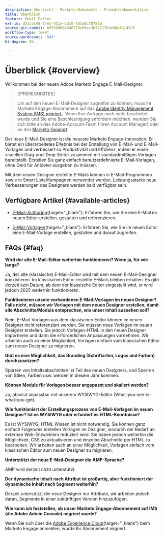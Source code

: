 ```yaml
---
description: Übersicht - Marketo-Dokumente - Produktdokumentation
title: Überblick
feature: Email Editor
exl-id: d31ce148-1feb-411e-bd10-453a6c7878fb
source-git-commit: 009388b94208729c85ec3b72117b3e0daf4149c5
workflow-type: tm+mt
source-wordcount: '545'
ht-degree: 0%

---
```


# Überblick {#overview}

Willkommen bei der neuen Adobe Marketo Engage E-Mail-Designer.

>[!PREREQUISITES]
>
>Um auf den neuen E-Mail-Designer zugreifen zu können, muss Ihr Marketo Engage-Abonnement auf das [Adobe Identity Management System (IMS) migriert ](https://experienceleague.adobe.com/en/docs/marketo/using/product-docs/administration/marketo-with-adobe-identity/adobe-identity-management-overview). Wenn Ihre Anfrage noch nicht bearbeitet wurde und Sie eine Beschleunigung anfordern möchten, wenden Sie sich bitte an das Adobe-Account-Team (Ihren Account Manager) oder an den [Marketo-Support](https://nation.marketo.com/t5/support/ct-p/Support).

Der neue E-Mail-Designer ist die neueste Marketo Engage-Innovation. Er bietet ein überarbeitetes Erlebnis bei der Erstellung von E-Mail- und E-Mail-Vorlagen und verbessert so Produktivität und Effizienz, indem er einen visuellen Drag-and-Drop-Editor zusammen mit standardmäßigen Vorlagen bereitstellt. Erstellen Sie ganz einfach benutzerdefinierte E-Mail-Vorlagen, ohne Geld für Anbieter ausgeben zu müssen.

Mit dem neuen Designer erstellte E-Mails können in E-Mail-Programmen sowie in Smart Lists/Kampagnen verwendet werden. Leistungsstarke neue Verbesserungen des Designers werden bald verfügbar sein.

## Verfügbare Artikel {#available-articles}

* [E-Mail-Authoring](/help/marketo/product-docs/email-marketing/email-designer/email-authoring.md){target="_blank"}: Erfahren Sie, wie Sie eine E-Mail im neuen Editor erstellen, gestalten und referenzieren.

* [E-Mail-Vorlagen](/help/marketo/product-docs/email-marketing/email-designer/email-template-authoring.md){target="_blank"}: Erfahren Sie, wie Sie im neuen Editor eine E-Mail-Vorlage erstellen, gestalten und darauf zugreifen.

## FAQs {#faq}

**Wird der alte E-Mail-Editor weiterhin funktionieren? Wenn ja, für wie lange?**

Ja, der alte (klassische) E-Mail-Editor wird mit dem neuen E-Mail-Designer koexistieren. Im klassischen Editor erstellte E-Mails bleiben erhalten. Es gibt derzeit kein Datum, ab dem der klassische Editor eingestellt wird, er wird jedoch 2025 weiterhin funktionieren.

**Funktionieren unsere vorhandenen E-Mail-Vorlagen im neuen Designer? Falls nicht, müssen wir Vorlagen mit dem neuen Designer erstellen, damit alle Abschnitte/Module entsprechen, wie unser Inhalt aussehen soll?**

Nein, E-Mail-Vorlagen aus dem klassischen Editor können im neuen Designer nicht referenziert werden. Sie müssen neue Vorlagen im neuen Designer erstellen. Sie _jedoch_ Vorlagen-HTML in den neuen Designer importieren und dann die erforderlichen Anpassungen vornehmen. Wir arbeiten auch an einer Möglichkeit, Vorlagen einfach vom klassischen Editor zum neuen Designer zu migrieren.

**Gibt es eine Möglichkeit, das Branding (Schriftarten, Logos und Farben) durchzusetzen?**

Sperren von Inhaltsabschnitten ist Teil des neuen Designers, und Sperren von Stilen, Farben usw. werden in diesem Jahr kommen.

**Können Module für Vorlagen besser angepasst und skaliert werden?**

Ja, absolut anpassbar mit unserem WYSIWYG-Editor (What-you-see-is-what-you-get).

**Wie funktioniert der Erstellungsprozess von E-Mail-Vorlagen im neuen Designer? Ist es WYSIWYG oder erfordert es HTML-Kenntnisse?**

Es ist WYSIWYG; HTML-Wissen ist nicht notwendig. Sie können ganz einfach Folgendes erstellen
Vorlagen im Designer, wodurch der Bedarf an externen Web-Entwicklern reduziert wird. Sie haben jedoch weiterhin die Möglichkeit, CSS zu aktualisieren und einzelne Abschnitte per HTML zu bearbeiten. Wir arbeiten auch an einer Möglichkeit, Vorlagen einfach vom klassischen Editor zum neuen Designer zu migrieren.

**Unterstützt der neue E-Mail-Designer die AMP-Sprache?**

AMP wird derzeit nicht unterstützt.

**Der dynamische Inhalt nach Attribut ist großartig, aber funktioniert der dynamische Inhalt nach Segment weiterhin?**

Derzeit unterstützt der neue Designer nur Attribute, wir arbeiten jedoch daran, Segmente in einer zukünftigen Version hinzuzufügen.

**Wie kann ich feststellen, ob unser Marketo Engage-Abonnement auf IMS (die Adobe Admin Console) migriert wurde?**

Wenn Sie sich über die [Adobe Experience Cloud](https://experiencecloud.adobe.com/){target="_blank"} beim Marketo Engage anmelden, wurde Ihr Abonnement migriert.
